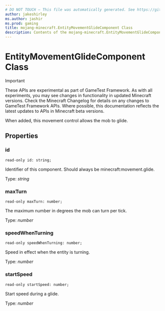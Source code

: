 ```yaml
---
# DO NOT TOUCH — This file was automatically generated. See https://github.com/Mojang/MinecraftScriptingApiDocsGenerator to modify descriptions, examples, etc.
author: jakeshirley
ms.author: jashir
ms.prod: gaming
title: mojang-minecraft.EntityMovementGlideComponent Class
description: Contents of the mojang-minecraft.EntityMovementGlideComponent class.
---
```

# EntityMovementGlideComponent Class
>[!IMPORTANT]
>These APIs are experimental as part of GameTest Framework. As with all experiments, you may see changes in functionality in updated Minecraft versions. Check the Minecraft Changelog for details on any changes to GameTest Framework APIs. Where possible, this documentation reflects the latest updates to APIs in Minecraft beta versions.


When added, this movement control allows the mob to glide.

## Properties
### **id**
`read-only id: string;`

Identifier of this component. Should always be minecraft:movement.glide.

Type: *string*


### **maxTurn**
`read-only maxTurn: number;`

The maximum number in degrees the mob can turn per tick.

Type: *number*


### **speedWhenTurning**
`read-only speedWhenTurning: number;`

Speed in effect when the entity is turning.

Type: *number*


### **startSpeed**
`read-only startSpeed: number;`

Start speed during a glide.

Type: *number*




